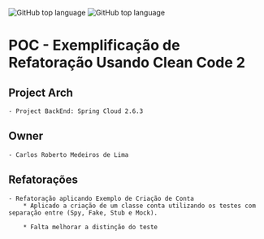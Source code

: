 ![GitHub top language](https://img.shields.io/badge/SPRING%20BOOT-2.6.4-brightgreen)
![GitHub top language](https://img.shields.io/badge/APP%20RELEASE-1.0.0-blue)
# POC - Exemplificação de Refatoração Usando Clean Code 2

## Project Arch
	- Project BackEnd: Spring Cloud 2.6.3
	
## Owner
	- Carlos Roberto Medeiros de Lima
	
## Refatorações
	- Refatoração aplicando Exemplo de Criação de Conta
		* Aplicado a criação de um classe conta utilizando os testes com separação entre (Spy, Fake, Stub e Mock).
		
		* Falta melhorar a distinção do teste
	
	
	
	
